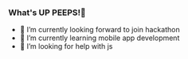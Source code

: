 ### What's UP PEEPS!👋

- 🔭 I’m currently looking forward to join hackathon 
- 🌱 I’m currently learning mobile app development
- 🤔 I’m looking for help with js


<!--
**imranium/imranium** is a ✨ _special_ ✨ repository because its `README.md` (this file) appears on your GitHub profile.

Here are some ideas to get you started:

- 🔭 I’m currently working on ...
- 🌱 I’m currently learning ...
- 👯 I’m looking to collaborate on ...
- 🤔 I’m looking for help with ...
- 💬 Ask me about ...
- 📫 How to reach me: ...
- 😄 Pronouns: ...
- ⚡ Fun fact: ...
-->
